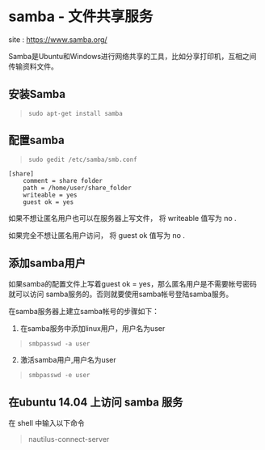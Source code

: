# samba - 文件共享服务

site : https://www.samba.org/

Samba是Ubuntu和Windows进行网络共享的工具，比如分享打印机，互相之间传输资料文件。

## 安装Samba

> `sudo apt-get install samba`

## 配置samba

> `sudo gedit /etc/samba/smb.conf`

```
[share]
	comment = share folder
	path = /home/user/share_folder
	writeable = yes
	guest ok = yes
```

如果不想让匿名用户也可以在服务器上写文件，
将 writeable 值写为 no .

如果完全不想让匿名用户访问，
将 guest ok 值写为 no .

## 添加samba用户

如果samba的配置文件上写着guest ok = yes，那么匿名用户是不需要帐号密码就可以访问
samba服务的。否则就要使用samba帐号登陆samba服务。

在samba服务器上建立samba帐号的步骤如下： 

1. 在samba服务中添加linux用户，用户名为user
> `smbpasswd -a user`

2. 激活samba用户,用户名为user
> `smbpasswd -e user`

## 在ubuntu 14.04 上访问 samba 服务

在 shell 中输入以下命令
> nautilus-connect-server